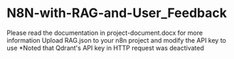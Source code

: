 # N8N-with-RAG-and-User_Feedback

Please read the documentation in project-document.docx for more information
Upload RAG.json to your n8n project and modify the API key to use
*Noted that Qdrant's API key in HTTP request was deactivated
